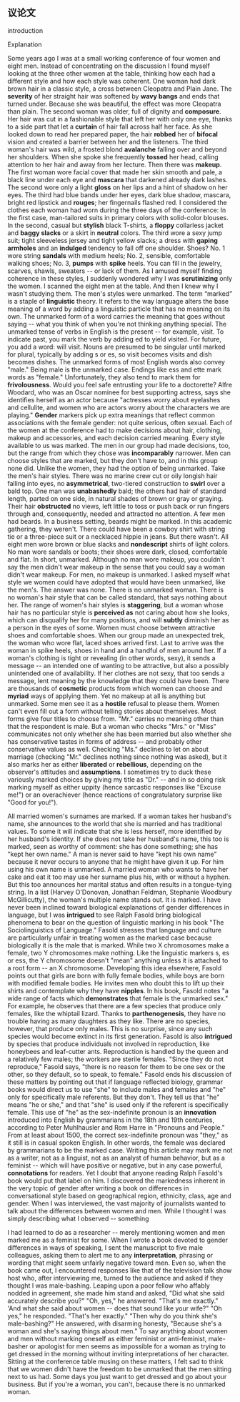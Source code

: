 ## 议论文

introduction

Explanation 

Some years ago I was at a small working conference of four women and eight men. Instead of concentrating on the discussion I found myself looking at the three other women at the table, thinking how each had a different style and how each style was coherent.
One woman had dark brown hair in a classic style, a cross between Cleopatra and Plain Jane. The **severity** of her straight hair was softened by **wavy bangs** and ends that turned under. Because she was beautiful, the effect was more Cleopatra than plain.
The second woman was older, full of dignity and **composure**. Her hair was cut in a fashionable style that left her with only one eye, thanks to a side part that let a **curtain** of hair fall across half her face. As she looked down to read her prepared paper, the hair **robbed** her of **bifocal** vision and created a barrier between her and the listeners.
The third woman's hair was wild, a frosted blond **avalanche** falling over and beyond her shoulders. When she spoke she frequently **tossed** her head, calling attention to her hair and away from her lecture.
Then there was **makeup**. The first woman wore facial cover that made her skin smooth and pale, a black line under each eye and **mascara** that darkened already dark lashes. The second wore only a light **gloss** on her lips and a hint of shadow on her eyes. The third had blue bands under her eyes, dark blue shadow, mascara, bright red lipstick and **rouges**; her fingernails flashed red.
I considered the clothes each woman had worn during the three days of the conference: In the first case, man-tailored suits in primary colors with solid-color blouses. In the second, casual but **stylish** black T-shirts, a **floppy** collarless jacket and **baggy slacks** or a skirt in **neutral** colors. The third wore a sexy jump suit; tight sleeveless jersey and tight yellow slacks; a dress with **gaping armholes** and an **indulged** tendency to fall off one shoulder.
Shoes? No. 1 wore string **sandals** with medium heels; No. 2, sensible, comfortable walking shoes; No. 3, **pumps** with **spike** heels. You can fill in the jewelry, scarves, shawls, sweaters -- or lack of them.
As I amused myself finding coherence in these styles, I suddenly wondered why I was **scrutinizing** only the women. I scanned the eight men at the table. And then I knew why I wasn't studying them. The men's styles were unmarked.
The term “marked” is a staple of **linguistic** theory. It refers to the way language alters the base meaning of a word by adding a linguistic particle that has no meaning on its own. The unmarked form of a word carries the meaning that goes without saying -- what you think of when you're not thinking anything special.
The unmarked tense of verbs in English is the present -- for example, visit. To indicate past, you mark the verb by adding ed to yield visited. For future, you add a word: will visit. Nouns are presumed to be singular until marked for plural, typically by adding s or es, so visit becomes visits and dish becomes dishes.
The unmarked forms of most English words also convey "male." Being male is the unmarked case. Endings like ess and ette mark words as "female." Unfortunately, they also tend to mark them for **frivolousness**. Would you feel safe entrusting your life to a doctorette? Alfre
Woodard, who was an Oscar nominee for best supporting actress, says she identifies herself as an actor because "actresses worry about eyelashes and cellulite, and women who are actors worry about the characters we are playing." **Gender** markers pick up extra meanings that reflect common associations with the female gender: not quite serious, often sexual.
Each of the women at the conference had to make decisions about hair, clothing, makeup and accessories, and each decision carried meaning. Every style available to us was marked. The men in our group had made decisions, too, but the range from which they chose was **incomparably** narrower. Men can choose styles that are marked, but they don't have to, and in this group none did. Unlike the women, they had the option of being unmarked.
Take the men's hair styles. There was no marine crew cut or oily longish hair falling into eyes, no **asymmetrical**, two-tiered construction to **swirl** over a bald top. One man was **unabashedly** bald; the others had hair of standard length, parted on one side, in natural shades of brown or gray or graying. Their hair **obstructed** no views, left little to toss or push back or run fingers through and, consequently, needed and attracted no attention. A few men had beards. In a business setting, beards might be marked. In this academic gathering, they weren't.
There could have been a cowboy shirt with string tie or a three-piece suit or a necklaced hippie in jeans. But there wasn't. All eight men wore brown or blue slacks and **nondescript** shirts of light colors. No man wore sandals or boots; their shoes were dark, closed, comfortable and flat. In short, unmarked.
Although no man wore makeup, you couldn't say the men didn't wear makeup in the sense that you could say a woman didn't wear makeup. For men, no makeup is unmarked.
I asked myself what style we women could have adopted that would have been unmarked, like the men's. The answer was none. There is no unmarked woman.
There is no woman's hair style that can be called standard, that says nothing about her. The range of women's hair styles is **staggering**, but a woman whose hair has no particular style is **perceived as** not caring about how she looks, which can disqualify her for many positions, and will **subtly** diminish her as a person in the eyes of some.
Women must choose between attractive shoes and comfortable shoes. When our group made an unexpected trek, the woman who wore flat, laced shoes arrived first. Last to arrive was the woman in spike heels, shoes in hand and a handful of men around her.
If a woman's clothing is tight or revealing (in other words, sexy), it sends a message -- an intended one of wanting to be attractive, but also a possibly unintended one of availability. If her clothes are not sexy, that too sends a message, lent meaning by the knowledge that they could have been. There are thousands of **cosmetic** products from which women can choose and **myriad** ways of applying them. Yet no makeup at all is anything but unmarked. Some men see it as a **hostile** refusal to please them.
Women can't even fill out a form without telling stories about themselves. Most forms give four titles to choose from. "Mr." carries no meaning other than that the respondent is male. But a woman who checks "Mrs." or "Miss" communicates not only whether she has been married but also whether she has conservative tastes in forms of address -- and probably other conservative values as well. Checking "Ms." declines to let on about marriage (checking "Mr." declines nothing since nothing was asked), but it also marks her as either **liberated** or **rebellious**, depending on the observer's attitudes and **assumptions**.
I sometimes try to duck these variously marked choices by giving my title as "Dr." -- and in so doing risk marking myself as either uppity (hence sarcastic responses like "Excuse me!") or an overachiever (hence reactions of congratulatory surprise like "Good for you!").

All married women's surnames are marked. If a woman takes her husband's name, she announces to the world that she is married and has traditional values. To some it will indicate that she is less herself, more identified by her husband's identity. If she does not take her husband's name, this too is marked, seen as worthy of comment: she has done something; she has "kept her own name." A man is never said to have "kept his own name" because it never occurs to anyone that he might have given it up. For him using his own name is unmarked.
A married woman who wants to have her cake and eat it too may use her surname plus his, with or without a hyphen. But this too announces her marital status and often results in a tongue-tying string. In a list (Harvey O'Donovan, Jonathan Feldman, Stephanie Woodbury McGillicutty), the woman's multiple name stands out. It is marked.
I have never been inclined toward biological explanations of gender differences in language, but I was **intrigued** to see Ralph Fasold bring biological phenomena to bear on the question of linguistic marking in his book "The Sociolinguistics of Language." Fasold stresses that language and culture are particularly unfair in treating women as the marked case because biologically it is the male that is marked. While two X chromosomes make a female, two Y chromosomes make nothing. Like the linguistic markers s, es or ess, the Y chromosome doesn't "mean" anything unless it is attached to a root form -- an X chromosome.
Developing this idea elsewhere, Fasold points out that girls are born with fully female bodies, while boys are born with modified female bodies. He invites men who doubt this to lift up their shirts and contemplate why they have **nipples**.
In his book, Fasold notes "a wide range of facts which **demonstrates** that female is the unmarked sex." For example, he observes that there are a few species that produce only females, like the whiptail lizard. Thanks to **parthenogenesis**, they have no trouble having as many daughters as they like. There are no species, however, that produce only males. This is no surprise, since any such species would become extinct in its first generation.
Fasold is also **intrigued** by species that produce individuals not involved in reproduction, like honeybees and leaf-cutter ants. Reproduction is handled by the queen and a relatively few males; the workers are sterile females. "Since they do not reproduce," Fasold says, "there is no reason for them to be one sex or the other, so they default, so to speak, to female."
Fasold ends his discussion of these matters by pointing out that if language reflected biology, grammar books would direct us to use "she" to include males and females and "he" only for specifically male referents. But they don't. They tell us that "he" means "he or she," and that "she" is used only if the referent is specifically female. This use of "he" as the sex-indefinite pronoun is an **innovation** introduced into English by grammarians in the 18th and 19th centuries, according to Peter Muhlhausler and Rom Harre in "Pronouns and People." From at least about 1500, the correct sex-indefinite pronoun was "they," as it still is in casual spoken English. In other words, the female was declared by grammarians to be the marked case.
Writing this article may mark me not as a writer, not as a linguist, not as an analyst of human behavior, but as a feminist -- which will have positive or negative, but in any case powerful, **connotations** for readers. Yet I doubt that anyone reading Ralph Fasold's book would put that label on him.
I discovered the markedness inherent in the very topic of gender after writing a book on differences in conversational style based on geographical region, ethnicity, class, age and gender. When I was interviewed, the vast majority of journalists wanted to talk about the differences between women and men. While I thought I was simply describing what I observed -- something

I had learned to do as a researcher -- merely mentioning women and men marked me as a feminist for some.
When I wrote a book devoted to gender differences in ways of speaking, I sent the manuscript to five male colleagues, asking them to alert me to any **interpretation**, phrasing or wording that might seem unfairly negative toward men. Even so, when the book came out, I encountered responses like that of the television talk show host who, after interviewing me, turned to the audience and asked if they thought I was male-bashing.
Leaping upon a poor fellow who affably nodded in agreement, she made him stand and asked, "Did what she said accurately describe you?" "Oh, yes," he answered. "That's me exactly." 'And what she said about women -- does that sound like your wife?" "Oh yes," he responded. "That's her exactly." "Then why do you think she's male-bashing?" He answered, with disarming honesty, "Because she's a woman and she's saying things about men."
To say anything about women and men without marking oneself as either feminist or anti-feminist, male-basher or apologist for men seems as impossible for a woman as trying to get dressed in the morning without inviting interpretations of her character. Sitting at the conference table musing on these matters, I felt sad to think that we women didn't have the freedom to be unmarked that the men sitting next to us had. Some days you just want to get dressed and go about your business. But if you're a woman, you can't, because there is no unmarked woman.

